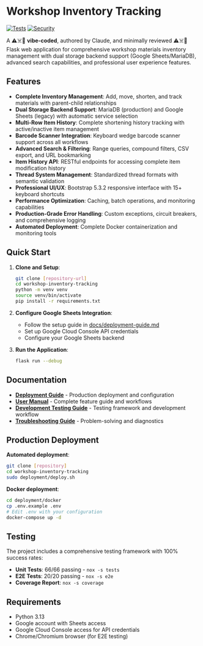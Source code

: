 # Workshop Inventory Tracking

[![Tests](https://github.com/jantman/workshop-inventory-tracking/actions/workflows/test.yml/badge.svg)](https://github.com/jantman/workshop-inventory-tracking/actions/workflows/test.yml)
[![Security](https://github.com/jantman/workshop-inventory-tracking/actions/workflows/security.yml/badge.svg)](https://github.com/jantman/workshop-inventory-tracking/actions/workflows/security.yml)

A ⚠️☠️🚨 **vibe-coded**, authored by Claude, and minimally reviewed ⚠️☠️🚨 Flask web application for comprehensive workshop materials inventory management with dual storage backend support (Google Sheets/MariaDB), advanced search capabilities, and professional user experience features.

## Features

- **Complete Inventory Management**: Add, move, shorten, and track materials with parent-child relationships
- **Dual Storage Backend Support**: MariaDB (production) and Google Sheets (legacy) with automatic service selection
- **Multi-Row Item History**: Complete shortening history tracking with active/inactive item management
- **Barcode Scanner Integration**: Keyboard wedge barcode scanner support across all workflows
- **Advanced Search & Filtering**: Range queries, compound filters, CSV export, and URL bookmarking
- **Item History API**: RESTful endpoints for accessing complete item modification history
- **Thread System Management**: Standardized thread formats with semantic validation
- **Professional UI/UX**: Bootstrap 5.3.2 responsive interface with 15+ keyboard shortcuts
- **Performance Optimization**: Caching, batch operations, and monitoring capabilities
- **Production-Grade Error Handling**: Custom exceptions, circuit breakers, and comprehensive logging
- **Automated Deployment**: Complete Docker containerization and monitoring tools

## Quick Start

1. **Clone and Setup**:
   ```bash
   git clone [repository-url]
   cd workshop-inventory-tracking
   python -m venv venv
   source venv/bin/activate
   pip install -r requirements.txt
   ```

2. **Configure Google Sheets Integration**:
   - Follow the setup guide in [docs/deployment-guide.md](docs/deployment-guide.md)
   - Set up Google Cloud Console API credentials
   - Configure your Google Sheets backend

3. **Run the Application**:
   ```bash
   flask run --debug
   ```

## Documentation

- **[Deployment Guide](docs/deployment-guide.md)** - Production deployment and configuration
- **[User Manual](docs/user-manual.md)** - Complete feature guide and workflows
- **[Development Testing Guide](docs/development-testing-guide.md)** - Testing framework and development workflow
- **[Troubleshooting Guide](docs/troubleshooting-guide.md)** - Problem-solving and diagnostics

## Production Deployment

**Automated deployment**:
```bash
git clone [repository]
cd workshop-inventory-tracking
sudo deployment/deploy.sh
```

**Docker deployment**:
```bash
cd deployment/docker
cp .env.example .env
# Edit .env with your configuration
docker-compose up -d
```

## Testing

The project includes a comprehensive testing framework with 100% success rates:

- **Unit Tests**: 66/66 passing - `nox -s tests`
- **E2E Tests**: 20/20 passing - `nox -s e2e`
- **Coverage Report**: `nox -s coverage`

## Requirements

- Python 3.13
- Google account with Sheets access
- Google Cloud Console access for API credentials
- Chrome/Chromium browser (for E2E testing)
